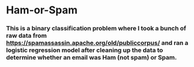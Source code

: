 # Ham-or-Spam

### This is a binary classification problem where I took a bunch of raw data from https://spamassassin.apache.org/old/publiccorpus/ and ran a logistic regression model after cleaning up the data to determine whether an email was Ham (not spam) or Spam.
